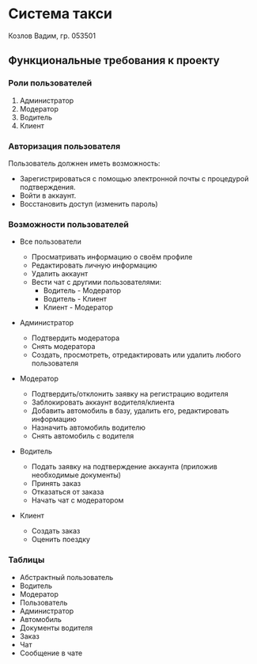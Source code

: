 # Система такси
Козлов Вадим, гр. 053501

## Функциональные требования к проекту
### Роли пользователей
1. Администратор
2. Модератор
3. Водитель
4. Клиент

### Авторизация пользователя
Пользователь должнен иметь возможность:
- Зарегистрироваться с помощью электронной почты с процедурой подтверждения.
- Войти в аккаунт.
- Восстановить доступ (изменить пароль)

### Возможности пользователей
- Все пользователи
    + Просматривать информацию о своём профиле
    + Редактировать личную информацию
    + Удалить аккаунт
    + Вести чат с другими пользователями:
        * Водитель - Модератор
        * Водитель - Клиент
        * Клиент - Модератор

- Администратор
    + Подтвердить модератора
    + Снять модератора
    + Создать, просмотреть, отредактировать или удалить любого пользователя
- Модератор
    + Подтвердить/отклонить заявку на регистрацию водителя
    + Заблокировать аккаунт водителя/клиента
    + Добавить автомобиль в базу, удалить его, редактировать информацию
    + Назначить автомобиль водителю
    + Снять автомобиль с водителя
- Водитель
    + Подать заявку на подтверждение аккаунта (приложив необходимые документы)
    + Принять заказ
    + Отказаться от заказа
    + Начать чат с модератором
- Клиент
    + Создать заказ
    + Оценить поездку

### Таблицы
- Абстрактный пользователь
- Водитель
- Модератор
- Пользователь
- Администратор
- Автомобиль
- Документы водителя
- Заказ
- Чат
- Сообщение в чате
